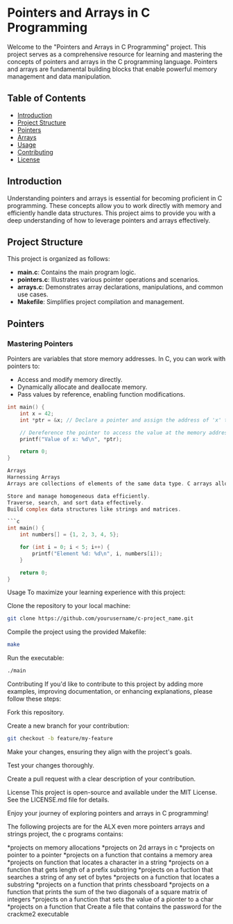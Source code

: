 # Pointers and Arrays in C Programming

Welcome to the "Pointers and Arrays in C Programming" project. This project serves as a comprehensive resource for learning and mastering the concepts of pointers and arrays in the C programming language. Pointers and arrays are fundamental building blocks that enable powerful memory management and data manipulation.

## Table of Contents

- [Introduction](#introduction)
- [Project Structure](#project-structure)
- [Pointers](#pointers)
- [Arrays](#arrays)
- [Usage](#usage)
- [Contributing](#contributing)
- [License](#license)

## Introduction

Understanding pointers and arrays is essential for becoming proficient in C programming. These concepts allow you to work directly with memory and efficiently handle data structures. This project aims to provide you with a deep understanding of how to leverage pointers and arrays effectively.

## Project Structure

This project is organized as follows:

- **main.c**: Contains the main program logic.
- **pointers.c**: Illustrates various pointer operations and scenarios.
- **arrays.c**: Demonstrates array declarations, manipulations, and common use cases.
- **Makefile**: Simplifies project compilation and management.

## Pointers

### Mastering Pointers

Pointers are variables that store memory addresses. In C, you can work with pointers to:

- Access and modify memory directly.
- Dynamically allocate and deallocate memory.
- Pass values by reference, enabling function modifications.

```c
int main() {
    int x = 42;
    int *ptr = &x; // Declare a pointer and assign the address of 'x' to it

    // Dereference the pointer to access the value at the memory address
    printf("Value of x: %d\n", *ptr);

    return 0;
}

Arrays
Harnessing Arrays
Arrays are collections of elements of the same data type. C arrays allow you to:

Store and manage homogeneous data efficiently.
Traverse, search, and sort data effectively.
Build complex data structures like strings and matrices.

```c
int main() {
    int numbers[] = {1, 2, 3, 4, 5};

    for (int i = 0; i < 5; i++) {
        printf("Element %d: %d\n", i, numbers[i]);
    }

    return 0;
}
```
Usage
To maximize your learning experience with this project:

Clone the repository to your local machine:
```bash
git clone https://github.com/yourusername/c-project_name.git
```
Compile the project using the provided Makefile:
```bash
make
```
Run the executable:
```bash
./main
```
Contributing
If you'd like to contribute to this project by adding more examples, improving documentation, or enhancing explanations, please follow these steps:

Fork this repository.

Create a new branch for your contribution:
```bash
git checkout -b feature/my-feature
```
Make your changes, ensuring they align with the project's goals.

Test your changes thoroughly.

Create a pull request with a clear description of your contribution.

License
This project is open-source and available under the MIT License. See the LICENSE.md file for details.

Enjoy your journey of exploring pointers and arrays in C programming!


The following projects are for the ALX even more pointers arrays and strings project, the c programs contains:

*projects on memory allocations
*projects on 2d arrays in c
*projects on pointer to a pointer 
*projects on a function that contains a memory area
*projects on  function that locates a character in a string
*projects on a function that gets length of a prefix substring
*projects on a fuction that searches a string of any set of bytes
*projects on a function that locates a substring
*projects on a function that prints chessboard
*projects on a function that prints the sum of the two diagonals of a square matrix of integers
*projects on a function that sets the value of a pionter to a char
*projects on a function that Create a file that contains the password for the crackme2 executable

